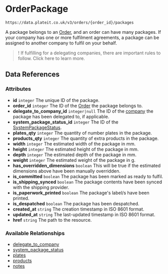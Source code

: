 # OrderPackage

`https://data.plateit.co.uk/v3/orders/{order_id}/packages`

A package belongs to an [Order](/objects/order.md), and an order can have many packages. If your company has one or more fulfilment agreements, a package can be assigned to another company to fulfil on your behalf.

>! If fulfilling for a delegating companies, there are important rules to follow. Click here to learn more.

## Data References

### Attributes

* **id** `integer` The unique ID of the package.
* **order_id** `integer` The ID of the [Order](/objects/order.md) the package belongs to.
* **delegate_to_company_id** `integer|null` The ID of the [company](/objects/company.md) the package has been delegated to, if applicable.
* **system_package_status_id** `integer` The ID of the [SystemPackageStatus](/objects/system-package-status.md).
* **plates_qty** `integer` The quantity of number plates in the package.
* **products_qty** `integer` The quantity of extra products in the package.
* **width** `integer` The estimated width of the package in mm.
* **height** `integer` The estimated height of the package in mm.
* **depth** `integer` The estimated depth of the package in mm.
* **weight** `integer` The estimated weight of the package in g.
* **has_overridden_dimensions** `boolean` This will be true if the estimated dimensions above have been manually overridden.
* **is_committed** `boolean` The package has been marked as ready to fulfil.
* **is_shipping_synced** `boolean` The package contents have been synced with the shipping provider.
* **is_paperwork_printed** `boolean` The package's label/s have been printed.
* **is_despatched** `boolean` The package has been despatched.
* **created_at** `string` The creation timestamp in ISO 8601 format.
* **updated_at** `string` The last-updated timestamp in ISO 8601 format.
* **href** `string` The path to the resource.

### Available Relationships

* [delegate_to_company](/objects/company.md)
* [system_package_status](/objects/system-package-status.md)
* [plates](/objects/order-package-plate.md)
* [products](/objects/order-package-product.md)
* [notes](/objects/order-package-note.md)
